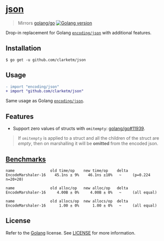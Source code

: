 # [json](https://godoc.org/github.com/clarketm/json)
> Mirrors [golang/go](https://github.com/golang/go) [![Golang version](https://img.shields.io/badge/go-1.15-green)](https://github.com/golang/go/releases/tag/go1.15)

Drop-in replacement for Golang [`encoding/json`](https://golang.org/pkg/encoding/json/) with additional features.

## Installation
```shell
$ go get -u github.com/clarketm/json
```

## Usage
```diff
- import "encoding/json"
+ import "github.com/clarketm/json"
```
Same usage as Golang [`encoding/json`](https://golang.org/pkg/encoding/json/).

## Features
- Support zero values of structs with `omitempty`: [golang/go#11939](https://github.com/golang/go/issues/11939).
> If `omitempty` is applied to a struct and all the children of the struct are *empty*, then on marshalling it will be **omitted** from the encoded json.

## [Benchmarks](bench.txt)

```text
name                old time/op    new time/op    delta
EncodeMarshaler-16    45.1ns ± 9%    46.1ns ±10%   ~     (p=0.224 n=20+20)

name                old alloc/op   new alloc/op   delta
EncodeMarshaler-16     4.00B ± 0%     4.00B ± 0%   ~     (all equal)

name                old allocs/op  new allocs/op  delta
EncodeMarshaler-16      1.00 ± 0%      1.00 ± 0%   ~     (all equal)
```

## License
Refer to the [Golang](https://github.com/golang/go/blob/master/LICENSE) license. See [LICENSE](LICENSE) for more information.
